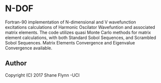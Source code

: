 # N-DOF
Fortran-90 implementation of N-dimensional and V wavefunction excitations calculations of Harmonic Oscilator Wavefuntion and associated matrix elements. 
The code utilizes quasi Monte Carlo methods for matrix element calculations, with both Standard Sobol Sequences, and Scrambled Sobol Sequences. 
Matrix Elements Convergence and Eigenvalue Convergence available. 

## Author
Copyright (C) 2017 Shane Flynn -UCI

